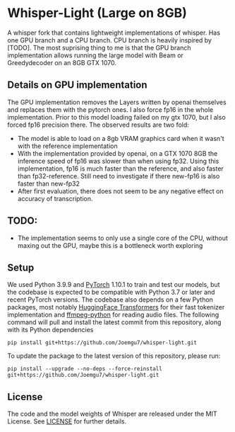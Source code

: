 # Whisper-Light (Large on 8GB)

A whisper fork that contains lightweight implementations of whisper. Has one GPU branch and a CPU branch. CPU branch is heavily inspired by [TODO].
The most suprising thing to me is that the GPU branch implementation allows running the large model with Beam or Greedydecoder on an 8GB GTX 1070.


## Details on GPU implementation

The GPU implementation removes the Layers written by openai themselves and replaces them with the pytorch ones. I also force fp16 in the whole implementation.
Prior to this model loading failed on my gtx 1070, but I also forced fp16 precision there.
The observed results are two fold:
- The model is able to load on a 8gb VRAM graphics card when it wasn't with the reference implementation
- With the implementation provided by openai, on a GTX 1070 8GB the inference speed of fp16 was slower than when using fp32. Using this implementation, fp16 is much faster than the reference, and also faster than fp32-reference. Still need to investigate if there new-fp16 is also faster than new-fp32
- After first evaluation, there does not seem to be any negative effect on accuracy of transcription.

## TODO:
- The implementation seems to only use a single core of the CPU, without maxing out the GPU, maybe this is a bottleneck worth exploring


## Setup

We used Python 3.9.9 and [PyTorch](https://pytorch.org/) 1.10.1 to train and test our models, but the codebase is expected to be compatible with Python 3.7 or later and recent PyTorch versions. The codebase also depends on a few Python packages, most notably [HuggingFace Transformers](https://huggingface.co/docs/transformers/index) for their fast tokenizer implementation and [ffmpeg-python](https://github.com/kkroening/ffmpeg-python) for reading audio files. The following command will pull and install the latest commit from this repository, along with its Python dependencies 

    pip install git+https://github.com/Joemgu7/whisper-light.git

To update the package to the latest version of this repository, please run:

    pip install --upgrade --no-deps --force-reinstall git+https://github.com/Joemgu7/whisper-light.git


## License

The code and the model weights of Whisper are released under the MIT License. See [LICENSE](LICENSE) for further details.
